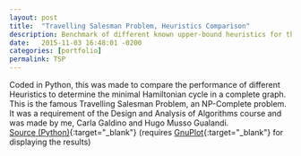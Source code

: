 ```yaml
---
layout: post
title:  "Travelling Salesman Problem, Heuristics Comparison"
description: Benchmark of different known upper-bound heuristics for the Travelling Salesman Problem
date:   2015-11-03 16:48:01 -0200
categories: [portfolio]
permalink: TSP
---
```

Coded in <span class="skill">Python</span>, this was made to compare the performance of different Heuristics to determine the minimal Hamiltonian cycle in a complete graph. This is the famous Travelling Salesman Problem, an NP-Complete problem.
It was a requirement of the Design and Analysis of Algorithms course and was made by me, Carla Galdino and Hugo Musso Gualandi.  
[Source (Python)](https://github.com/anlutfi/tsp){:target="_blank"} (requires [GnuPlot](http://www.gnuplot.info/){:target="_blank"} for displaying the results)

